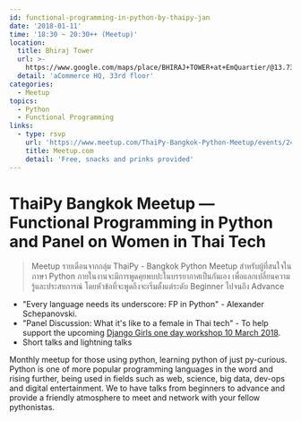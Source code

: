 ```yaml
---
id: functional-programming-in-python-by-thaipy-jan
date: '2018-01-11'
time: '18:30 ~ 20:30++ (Meetup)'
location:
  title: Bhiraj Tower
  url: >-
    https://www.google.com/maps/place/BHIRAJ+TOWER+at+EmQuartier/@13.7314622,100.5672243,17z/data=!3m1!4b1!4m5!3m4!1s0x30e29f01858d150f:0xbc0e87a22c16ae1c!8m2!3d13.731457!4d100.569413
  detail: 'aCommerce HQ, 33rd floor'
categories:
  - Meetup
topics:
  - Python
  - Functional Programming
links:
  - type: rsvp
    url: 'https://www.meetup.com/ThaiPy-Bangkok-Python-Meetup/events/245135592/'
    title: Meetup.com
    detail: 'Free, snacks and prinks provided'
---
```

# ThaiPy Bangkok Meetup — Functional Programming in Python and Panel on Women in Thai Tech

> Meetup รายเดือนจากกลุ่ม ThaiPy - Bangkok Python Meetup สำหรับผู้ที่สนใจในภาษา Python ภายในงานจะมีการพูดคุยพบปะในบรรยากาศเป็นกันเอง เพื่อแลกเปลี่ยนความรู้และประสบการณ์ โดยหัวข้อที่จะพูดถึงจะเริ่มตั้งแต่ระดับ Beginner ไปจนถึง Advance

- "Every language needs its underscore: FP in Python" - Alexander Schepanovski.
- "Panel Discussion: What it's like to a female in Thai tech" - To help support the upcoming [Django Girls one day workshop 10 March 2018](https://djangogirls.org/bangkok/).
- Short talks and lightning talks

Monthly meetup for those using python, learning python of just py-curious. Python is one of more popular programming languages in the word and rising further, being used in fields such as web, science, big data, dev-ops and digital entertainment. We to have talks from beginners to advance and provide a friendly atmosphere to meet and network with your fellow pythonistas.
